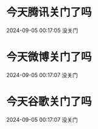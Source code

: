 # 今天腾讯关门了吗

2024-09-05 00:17:05 没关门

# 今天微博关门了吗

2024-09-05 00:17:07 没关门

# 今天谷歌关门了吗

2024-09-05 00:17:07 没关门

